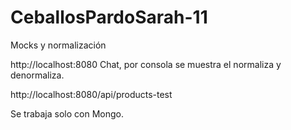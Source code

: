# CeballosPardoSarah-11
Mocks y normalización

http://localhost:8080
Chat, por consola se muestra el normaliza y denormaliza.

http://localhost:8080/api/products-test

Se trabaja solo con Mongo.
